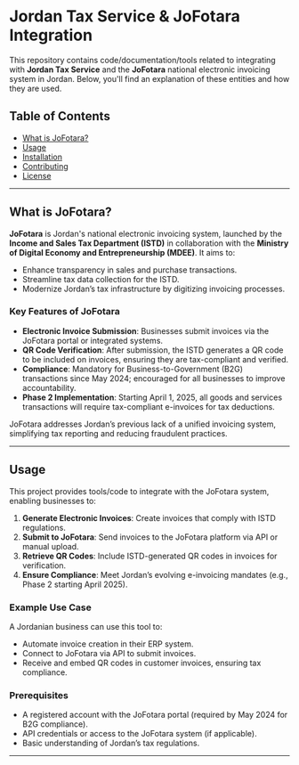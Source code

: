 # Jordan Tax Service & JoFotara Integration

This repository contains code/documentation/tools related to integrating with **Jordan Tax Service** and the **JoFotara** national electronic invoicing system in Jordan. Below, you'll find an explanation of these entities and how they are used.

## Table of Contents
- [What is JoFotara?](#what-is-jofotara)
- [Usage](#usage)
- [Installation](#installation)
- [Contributing](#contributing)
- [License](#license)

---

## What is JoFotara?

**JoFotara** is Jordan's national electronic invoicing system, launched by the **Income and Sales Tax Department (ISTD)** in collaboration with the **Ministry of Digital Economy and Entrepreneurship (MDEE)**. It aims to:
- Enhance transparency in sales and purchase transactions.
- Streamline tax data collection for the ISTD.
- Modernize Jordan’s tax infrastructure by digitizing invoicing processes.

### Key Features of JoFotara
- **Electronic Invoice Submission**: Businesses submit invoices via the JoFotara portal or integrated systems.
- **QR Code Verification**: After submission, the ISTD generates a QR code to be included on invoices, ensuring they are tax-compliant and verified.
- **Compliance**: Mandatory for Business-to-Government (B2G) transactions since May 2024; encouraged for all businesses to improve accountability.
- **Phase 2 Implementation**: Starting April 1, 2025, all goods and services transactions will require tax-compliant e-invoices for tax deductions.

JoFotara addresses Jordan’s previous lack of a unified invoicing system, simplifying tax reporting and reducing fraudulent practices.

---

## Usage

This project provides tools/code to integrate with the JoFotara system, enabling businesses to:
1. **Generate Electronic Invoices**: Create invoices that comply with ISTD regulations.
2. **Submit to JoFotara**: Send invoices to the JoFotara platform via API or manual upload.
3. **Retrieve QR Codes**: Include ISTD-generated QR codes in invoices for verification.
4. **Ensure Compliance**: Meet Jordan’s evolving e-invoicing mandates (e.g., Phase 2 starting April 2025).

### Example Use Case
A Jordanian business can use this tool to:
- Automate invoice creation in their ERP system.
- Connect to JoFotara via API to submit invoices.
- Receive and embed QR codes in customer invoices, ensuring tax compliance.

### Prerequisites
- A registered account with the JoFotara portal (required by May 2024 for B2G compliance).
- API credentials or access to the JoFotara system (if applicable).
- Basic understanding of Jordan’s tax regulations.

---

